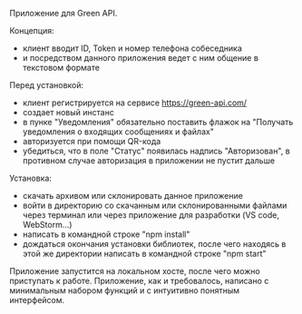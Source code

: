 Приложение для Green API. 

Концепция: 
  - клиент вводит ID, Token и номер телефона собеседника
  - и посредством данного приложения ведет с ним общение в текстовом формате


Перед установкой: 
 - клиент регистрируется на сервисе https://green-api.com/ 
 - создает новый инстанс
 - в пунке "Уведомления" обязательно поставить флажок на "Получать уведомления о входящих сообщениях и файлах" 
 - авторизуется при помощи QR-кода
 - убедиться, что в поле "Статус" появилась надпись "Авторизован", в противном случае авторизация в приложении не пустит дальше


Установка: 
- скачать архивом или склонировать данное приложение
- войти в директорию со скачанным или склонированными файлами через терминал или через приложение для разработки (VS code, WebStorm...)
- написать в командной строке "npm install" 
- дождаться окончания установки библиотек, после чего находясь в этой же директории написать в командной строке "npm start"

Приложение запустится на локальном хосте, после чего можно приступать к работе. 
Приложение, как и требовалось, написано с минимальным набором функций и с интуитивно понятным интерфейсом. 
